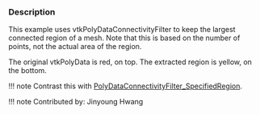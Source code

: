 ### Description
This example uses vtkPolyDataConnectivityFilter to keep the largest connected region of a mesh. Note that this is based on the number of points, not the actual area of the region.

The original vtkPolyData is red, on top. The extracted region is yellow, on the bottom.

!!! note
    Contrast this with [PolyDataConnectivityFilter_SpecifiedRegion](/Cxx/PolyData/PolyDataConnectivityFilter_SpecifiedRegion).

!!! note
    Contributed by: Jinyoung Hwang
